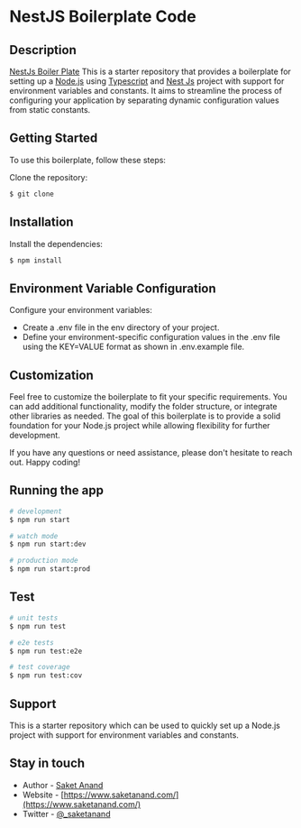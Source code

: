 # NestJS Boilerplate Code

## Description

[NestJs Boiler Plate](https://github.com/saket-anand/nestjs-boilerplate.git) This is a starter repository that provides a boilerplate for setting up a [Node.js](https://nodejs.org/) using [Typescript](https://www.typescriptlang.org/) and [Nest Js](https://nestjs.com/) project with support for environment variables and constants. It aims to streamline the process of configuring your application by separating dynamic configuration values from static constants.

## Getting Started

To use this boilerplate, follow these steps:

Clone the repository:

```bash
$ git clone
```

## Installation

Install the dependencies:

```bash
$ npm install
```

## Environment Variable Configuration

Configure your environment variables:

- Create a .env file in the env directory of your project.
- Define your environment-specific configuration values in the .env file using the KEY=VALUE format as shown in .env.example file.

## Customization

Feel free to customize the boilerplate to fit your specific requirements. You can add additional functionality, modify the folder structure, or integrate other libraries as needed. The goal of this boilerplate is to provide a solid foundation for your Node.js project while allowing flexibility for further development.

If you have any questions or need assistance, please don't hesitate to reach out. Happy coding!

## Running the app

```bash
# development
$ npm run start

# watch mode
$ npm run start:dev

# production mode
$ npm run start:prod
```

## Test

```bash
# unit tests
$ npm run test

# e2e tests
$ npm run test:e2e

# test coverage
$ npm run test:cov
```

## Support

This is a starter repository which can be used to quickly set up a Node.js project with support for environment variables and constants.
## Stay in touch

- Author - [Saket Anand](https://www.linkedin.com/in/saketanand)
- Website - [https://www.saketanand.com/](https://www.saketanand.com/)
- Twitter - [@_saketanand](https://twitter.com/_saketanand)


